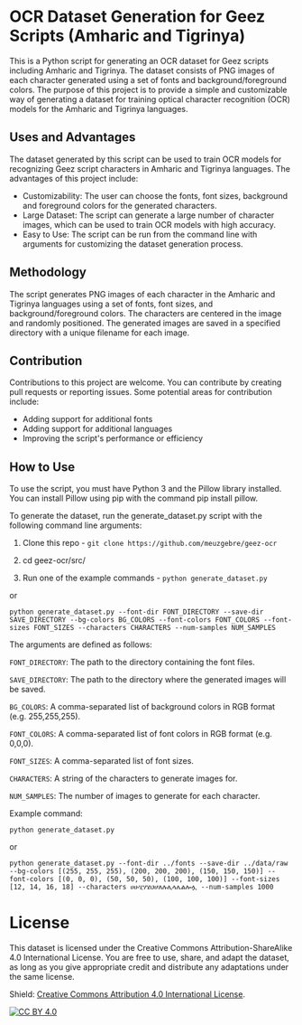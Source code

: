 # OCR Dataset Generation for Geez Scripts (Amharic and Tigrinya)

This is a Python script for generating an OCR dataset for Geez scripts including Amharic and Tigrinya. The dataset consists of PNG images of each character generated using a set of fonts and background/foreground colors. The purpose of this project is to provide a simple and customizable way of generating a dataset for training optical character recognition (OCR) models for the Amharic and Tigrinya languages.

## Uses and Advantages

The dataset generated by this script can be used to train OCR models for recognizing Geez script characters in Amharic and Tigrinya languages. The advantages of this project include:

* Customizability: The user can choose the fonts, font sizes, background and foreground colors for the generated characters.
* Large Dataset: The script can generate a large number of character images, which can be used to train OCR models with high accuracy.
* Easy to Use: The script can be run from the command line with arguments for customizing the dataset generation process.

## Methodology

The script generates PNG images of each character in the Amharic and Tigrinya languages using a set of fonts, font sizes, and background/foreground colors. The characters are centered in the image and randomly positioned. The generated images are saved in a specified directory with a unique filename for each image.

## Contribution

Contributions to this project are welcome. You can contribute by creating pull requests or reporting issues. Some potential areas for contribution include:

* Adding support for additional fonts
* Adding support for additional languages
* Improving the script's performance or efficiency

## How to Use
To use the script, you must have Python 3 and the Pillow library installed. You can install Pillow using pip with the command pip install pillow.

To generate the dataset, run the generate_dataset.py script with the following command line arguments:

1. Clone this repo - ```git clone https://github.com/meuzgebre/geez-ocr```

2. cd geez-ocr/src/

3. Run one of the example commands - ```python generate_dataset.py```

or

```
python generate_dataset.py --font-dir FONT_DIRECTORY --save-dir SAVE_DIRECTORY --bg-colors BG_COLORS --font-colors FONT_COLORS --font-sizes FONT_SIZES --characters CHARACTERS --num-samples NUM_SAMPLES
```
The arguments are defined as follows:

`FONT_DIRECTORY`: The path to the directory containing the font files.

`SAVE_DIRECTORY`: The path to the directory where the generated images will be saved.

`BG_COLORS`: A comma-separated list of background colors in RGB format (e.g. 255,255,255).

`FONT_COLORS`: A comma-separated list of font colors in RGB format (e.g. 0,0,0).

`FONT_SIZES`: A comma-separated list of font sizes.

`CHARACTERS`: A string of the characters to generate images for.

`NUM_SAMPLES`: The number of images to generate for each character.

Example command:

```
python generate_dataset.py
```

or

```
python generate_dataset.py --font-dir ../fonts --save-dir ../data/raw --bg-colors [(255, 255, 255), (200, 200, 200), (150, 150, 150)] --font-colors [(0, 0, 0), (50, 50, 50), (100, 100, 100)] --font-sizes [12, 14, 16, 18] --characters ሀሁሂሃሄህሆለሉሊላሌልሎሏ --num-samples 1000
```

# License

This dataset is licensed under the Creative Commons Attribution-ShareAlike 4.0 International License. You are free to use, share, and adapt the dataset, as long as you give appropriate credit and distribute any adaptations under the same license.

Shield:
[Creative Commons Attribution 4.0 International License][cc-by].

[![CC BY 4.0][cc-by-image]][cc-by]

[cc-by]: http://creativecommons.org/licenses/by/4.0/
[cc-by-image]: https://i.creativecommons.org/l/by/4.0/88x31.png
[cc-by-shield]: https://img.shields.io/badge/License-CC%20BY%204.0-lightgrey.svg

